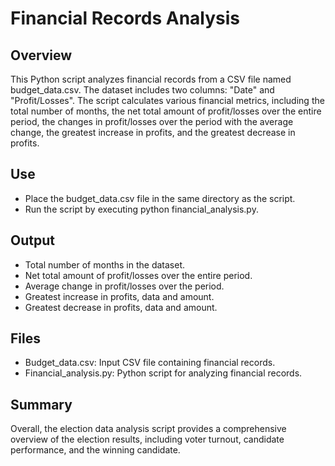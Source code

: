 # Financial Records Analysis

## Overview

This Python script analyzes financial records from a CSV file named budget_data.csv. 
The dataset includes two columns: "Date" and "Profit/Losses". The script calculates various financial metrics,
including the total number of months, the net total amount of profit/losses over the entire period, 
the changes in profit/losses over the period with the average change, the greatest increase in profits, 
and the greatest decrease in profits.

##  Use
- Place the budget_data.csv file in the same directory as the script.
- Run the script by executing python financial_analysis.py.

## Output

- Total number of months in the dataset.
- Net total amount of profit/losses over the entire period.
- Average change in profit/losses over the period.
- Greatest increase in profits, data and amount.
- Greatest decrease in profits, data and amount.

## Files

- Budget_data.csv: Input CSV file containing financial records.
- Financial_analysis.py: Python script for analyzing financial records.

## Summary
Overall, the election data analysis script provides a comprehensive overview of the election results, including voter turnout, candidate performance, and the winning candidate.
